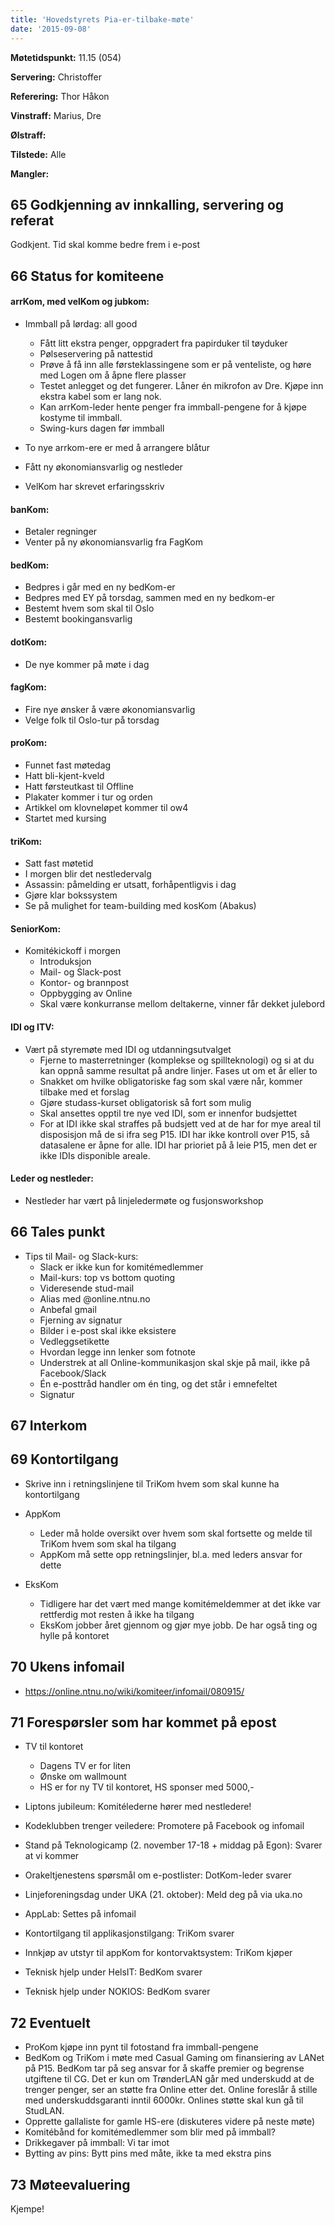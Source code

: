 ```yaml
---
title: 'Hovedstyrets Pia-er-tilbake-møte'
date: '2015-09-08'
---
```


**Møtetidspunkt:** 11.15 (054)

**Servering:** Christoffer

**Referering:**  Thor Håkon

**Vinstraff:** Marius, Dre

**Ølstraff:** 

**Tilstede:** Alle 

**Mangler:** 

## 65 Godkjenning av innkalling, servering og referat  

Godkjent. Tid skal komme bedre frem i e-post


## 66 Status for komiteene

#### arrKom, med velKom og jubkom:

* Immball på lørdag: all good  
    * Fått litt ekstra penger, oppgradert fra papirduker til tøyduker
    * Pølseservering på nattestid  
    * Prøve å få inn alle førsteklassingene som er på venteliste, og høre med Logen om å åpne flere plasser
    * Testet anlegget og det fungerer. Låner én mikrofon av Dre. Kjøpe inn ekstra kabel som er lang nok.
    * Kan arrKom-leder hente penger fra immball-pengene for å kjøpe kostyme til immball.
    * Swing-kurs dagen før immball

* To nye arrkom-ere er med å arrangere blåtur  
* Fått ny økonomiansvarlig og nestleder  
* VelKom har skrevet erfaringsskriv

#### banKom:

* Betaler regninger  
* Venter på ny økonomiansvarlig fra FagKom  

#### bedKom:

* Bedpres i går med en ny bedKom-er  
* Bedpres med EY på torsdag, sammen med en ny bedkom-er 
* Bestemt hvem som skal til Oslo  
* Bestemt bookingansvarlig  

#### dotKom:

* De nye kommer på møte i dag

#### fagKom:

* Fire nye ønsker å være økonomiansvarlig  
* Velge folk til Oslo-tur på torsdag

#### proKom:

* Funnet fast møtedag  
* Hatt bli-kjent-kveld  
* Hatt førsteutkast til Offline  
* Plakater kommer i tur og orden  
* Artikkel om klovneløpet kommer til ow4  
* Startet med kursing  

#### triKom:

* Satt fast møtetid  
* I morgen blir det nestledervalg  
* Assassin: påmelding er utsatt, forhåpentligvis i dag  
* Gjøre klar bokssystem  
* Se på mulighet for team-building med kosKom (Abakus)  

#### SeniorKom:

* Komitékickoff i morgen  
    * Introduksjon  
    * Mail- og Slack-post  
    * Kontor- og brannpost  
    * Oppbygging av Online 
    * Skal være konkurranse mellom deltakerne, vinner får dekket julebord    

#### IDI og ITV:

* Vært på styremøte med IDI og utdanningsutvalget  
    * Fjerne to masterretninger (komplekse og spillteknologi) og si at du kan oppnå samme resultat på andre linjer. Fases ut om et år eller to  
    * Snakket om hvilke obligatoriske fag som skal være når, kommer tilbake med et forslag  
    * Gjøre studass-kurset obligatorisk så fort som mulig  
    * Skal ansettes opptil tre nye ved IDI, som er innenfor budsjettet  
    * For at IDI ikke skal straffes på budsjett ved at de har for mye areal til disposisjon må de si ifra seg P15. IDI har ikke kontroll over P15, så datasalene er åpne for alle. IDI har prioriet på å leie P15, men det er ikke IDIs disponible areale.  

#### Leder og nestleder:  

* Nestleder har vært på linjeledermøte og fusjonsworkshop  

## 66 Tales punkt 

* Tips til Mail- og Slack-kurs:  
    * Slack er ikke kun for komitémedlemmer  
    * Mail-kurs: top vs bottom quoting  
    * Videresende stud-mail
    * Alias med @online.ntnu.no  
    * Anbefal gmail  
    * Fjerning av signatur  
    * Bilder i e-post skal ikke eksistere  
    * Vedleggsetikette  
    * Hvordan legge inn lenker som fotnote  
    * Understrek at all Online-kommunikasjon skal skje på mail, ikke på Facebook/Slack  
    * Én e-posttråd handler om én ting, og det står i emnefeltet
    * Signatur  

## 67 Interkom 

## 69 Kontortilgang

* Skrive inn i retningslinjene til TriKom hvem som skal kunne ha kontortilgang

* AppKom  
    * Leder må holde oversikt over hvem som skal fortsette og melde til TriKom hvem som skal ha tilgang  
    * AppKom må sette opp retningslinjer, bl.a. med leders ansvar for dette  

* EksKom  
    * Tidligere har det vært med mange komitémeldemmer at det ikke var rettferdig mot resten å ikke ha tilgang  
    * EksKom jobber året gjennom og gjør mye jobb. De har også ting og hylle på kontoret  

## 70 Ukens infomail

* https://online.ntnu.no/wiki/komiteer/infomail/080915/


## 71 Forespørsler som har kommet på epost

* TV til kontoret  
    * Dagens TV er for liten  
    * Ønske om wallmount  
    * HS er for ny TV til kontoret, HS sponser med 5000,-

* Liptons jubileum: Komitélederne hører med nestledere!  
* Kodeklubben trenger veiledere: Promotere på Facebook og infomail  
* Stand på Teknologicamp (2. november 17-18 + middag på Egon): Svarer at vi kommer  
* Orakeltjenestens spørsmål om e-postlister: DotKom-leder svarer  
* Linjeforeningsdag under UKA (21. oktober): Meld deg på via uka.no  
* AppLab: Settes på infomail  
* Kontortilgang til applikasjonstilgang: TriKom svarer  
* Innkjøp av utstyr til appKom for kontorvaktsystem: TriKom kjøper  
* Teknisk hjelp under HelsIT: BedKom svarer  
* Teknisk hjelp under NOKIOS: BedKom svarer

## 72 Eventuelt  

* ProKom kjøpe inn pynt til fotostand fra immball-pengene  
* BedKom og TriKom i møte med Casual Gaming om finansiering av LANet på P15. BedKom tar på seg ansvar for å skaffe premier og begrense utgiftene til CG. Det er kun om TrønderLAN går med underskudd at de trenger penger, ser an støtte fra Online etter det. Online foreslår å stille med underskuddsgaranti inntil 6000kr. Onlines støtte skal kun gå til StudLAN.  
* Opprette gallaliste for gamle HS-ere (diskuteres videre på neste møte)  
* Komitébånd for komitémedlemmer som blir med på immball?  
* Drikkegaver på immball: Vi tar imot 
* Bytting av pins: Bytt pins med måte, ikke ta med ekstra pins

## 73 Møteevaluering

Kjempe!
